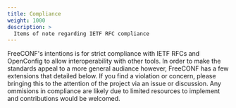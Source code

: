 ```yaml
---
title: Compliance
weight: 1000
description: >
  Items of note regarding IETF RFC compliance
---
```


FreeCONF's intentions is for strict compliance with IETF RFCs and OpenConfig to allow interoperability with other tools.  In order to make the standards appeal to a more general audiance however, FreeCONF has a few extensions that detailed below. If you find a violation or concern, please bringing this to the attention of the project via an issue or discussion. Any ommisions in compliance are likely due to limited resources to implement and contributions would be welcomed.